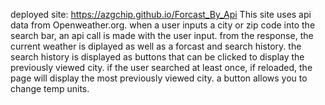 deployed site: https://azgchip.github.io/Forcast_By_Api
This site uses api data from Openweather.org.
when a user inputs a city or zip code into the search bar, an api call is made with the user input.
from the response, the current weather is diplayed as well as a forcast and search history.
the search history is displayed as buttons that can be clicked to display the previously viewed city.
if the user searched at least once, if reloaded, the page will display the most previously viewed city.
a button allows you to change temp units.

